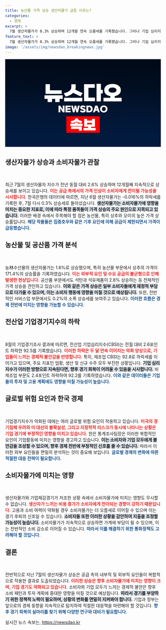 ```yaml
---
title: 농산물 가격 상승 생산자물가 급등 이유는?
categories:
  - 경제
excerpt: >
  7월 생산자물가가 0.3% 상승하며 12개월 연속 오름세를 기록했습니다. 그러나 기업 심리지수는 두 달 연속 악화되며 경기 불안 우려가 고조되고 있습니다. 소비자물가 영향에 대한 관심이 집중되고 있습니다.
feature_text: >
  7월 생산자물가가 0.3% 상승하며 12개월 연속 오름세를 기록했습니다. 그러나 기업 심리지수는 두 달 연속 악화되며 경기 불안 우려가 고조되고 있습니다. 소비자물가 영향에 대한 관심이 집중되고 있습니다.
image: '/assets/img/newsdao_breakingnews.jpg'
---
```


<p><img src="/assets/img/newsdao_breakingnews.jpg" alt="koreaapp 속보" /></p>

<h2 data-ke-size="size26">생산자물가 상승과 소비자물가 관찰</h2>

<p data-ke-size="size16">&nbsp;</p>

<p>최근 7월의 생산자물자 지수가 전년 동월 대비 2.6% 상승하며 12개월째 지속적으로 상승세를 보이고 있습니다. <b><span style="color: #ee2323;">이는 공급 측에서의 가격 인상이 소비자에게 전이될 가능성을 시사합니다.</span></b> 한국은행의 데이터에 따르면, 지난 6월 생산자물가는 -0.016%의 하락세를 기록한 후, 7월 다시 0.3% 상승세로 돌아섰습니다. <b><span style="background-color: #21538527;">생산자물가는 소비자물가에 영향을 미치는 중요한 지표로, 이에 따라 특정 품목들이 가격 상승의 주요 원인으로 지목되고 있습니다.</span></b> 이러한 배경 속에서 주목해야 할 점은 농산물, 특히 상추와 오이의 높은 가격 상승률입니다. <b><span style="color: #1a5490;">해당 작물들은 집중호우와 같은 기후 요인에 의해 공급이 제한되면서 가격이 급등했습니다.</span></b></p>

<h2 data-ke-size="size26">농산물 및 공산품 가격 분석</h2>

<p data-ke-size="size16">&nbsp;</p>

<p>농林수산물의 생산자물가는 1.6%로 상승했으며, 특히 농산물 부문에서 상추의 가격이 171.4%의 상승률을 기록하였습니다. <b><span style="color: #ee2323;">이는 외부적 요인 및 수요 공급의 불균형으로 인해 발생한 현상입니다.</span></b> 공산품 부문에서도 석탄과 석유제품이 2.8% 상승하는 등 전체적인 가격 상승을 견인하고 있습니다. <b><span style="background-color: #21538527;">이와 같은 가격 상승은 일부 소비자들에게 재정적 부담으로 다가올 수 있으며, 이는 소비자 행동에 영향을 미칠 것으로 예상됩니다.</span></b> 또한, 전반적인 서비스업 부문에서도 0.2%의 소폭 상승세를 보여주고 있습니다. <b><span style="color: #1a5490;">이러한 흐름은 경제 전반에 미치는 영향을 가늠할 수 있습니다.</span></b></p>

<h2 data-ke-size="size26">전산업 기업경기지수의 하락</h2>

<p data-ke-size="size16">&nbsp;</p>

<p>8월의 기업경기조사 결과에 따르면, 전산업 기업심리지수(CBSI)는 전월 대비 2.6포인트 하락한 92.5를 기록했습니다. <b><span style="color: #ee2323;">이러한 하락은 두 달 연속 이어지는 악화 양상으로, 기업들이 느끼는 경제적 불안감을 반영합니다.</span></b> 특히, 제조업 CBSI는 92.8로 하락세를 이어가고 있으며, 주요 지표인 업황, 생산 및 신규 수주 모두 부진한 상황입니다. <b><span style="background-color: #21538527;">기업 심리지수가 이러한 방향으로 지속된다면, 향후 경기 회복이 어려울 수 있음을 시사합니다.</span></b> 비제조업 부문도 2.4포인트 하락하여 92.2를 기록하였습니다. <b><span style="color: #1a5490;">이와 같은 데이터들은 기업들의 투자 및 고용 계획에도 영향을 미칠 가능성이 높습니다.</span></b></p>

<h2 data-ke-size="size26">글로벌 위험 요인과 한국 경제</h2>

<p data-ke-size="size16">&nbsp;</p>

<p>기업경기지수가 악화된 데에는 여러 글로벌 위험 요인이 작용하고 있습니다. <b><span style="color: #ee2323;">미국의 경기침체 우려와 미 대선의 불확실성, 그리고 지정학적 리스크가 동시에 나타나는 상황은 기업 경기에 부정적인 영향을 미치고 있습니다.</span></b> 한은 통계조사팀장은 이러한 복합적인 요인이 기업활동에 미치는 영향을 경고하고 있습니다. <b><span style="background-color: #21538527;">이는 소비자와 기업 모두에게 불안감을 조성할 수 있으며, 향후 경제 전반에 부정적인 신호를 줄 수 있습니다.</span></b> 따라서 이러한 외부 요인들을 면밀히 분석하는 것이 중요해 보입니다. <b><span style="color: #1a5490;">글로벌 경제의 변화에 따른 적절한 대응 전략이 필요합니다.</span></b></p>

<h2 data-ke-size="size26">소비자물가에 미치는 영향</h2>

<p data-ke-size="size16">&nbsp;</p>

<p>생산자물가와 기업체감경기가 저조한 상황 속에서 소비자물가에 미치는 영향도 무시할 수 없습니다. <b><span style="color: #ee2323;">생산자가 느끼는 비용 증가가 소비자에게 전이되는 경향이 강하기 때문입니다.</span></b> 고용과 소비 여력이 약화될 경우 소비자물가는 더 오름세로 이어질 수 있으며 이는 경기 후퇴의 신호일 수 있습니다. <b><span style="background-color: #21538527;">소비자들 또한 이러한 상황을 감안하여 지출을 조정할 가능성이 높습니다.</span></b> 소비자물가가 지속적으로 상승하면 가계에 부담이 될 수 있으며, 이는 전반적인 소비 감소로 이어질 수 있습니다. <b><span style="color: #1a5490;">따라서 이를 해결하기 위한 통화정책도 고려해야 할 것입니다.</span></b></p>

<h2 data-ke-size="size26">결론</h2>

<p data-ke-size="size16">&nbsp;</p>

<p>전반적으로 지난 7월의 생산자물가 상승은 공급 측의 내부적 및 외부적 요인들이 복합적으로 작용한 결과로 도출되었습니다. <b><span style="color: #ee2323;">이러한 상승은 향후 소비자물가에 미치는 영향이 크며, 기업 경기도 악화되고 있습니다.</span></b> 소비자와 기업 모두가 느끼는 경제적 불안은 향후 소비 패턴과 투자 계획에 중대한 영향을 미칠 것으로 예상됩니다. <b><span style="background-color: #21538527;">따라서 경기를 부양하기 위한 정책적 노력이 필요하며, 상황의 변화를 면밀히 지켜봐야 합니다.</span></b> 기업과 정부는 앞으로의 경제 동향을 지속적으로 탐지하여 적절한 대응책을 마련해야 할 것입니다. <b><span style="color: #1a5490;">향후 경기 회복의 실마리를 찾기 위해 다양한 연구와 대비가 필요합니다.</span></b></p>

<p data-ke-size="size16"></p>
실시간 뉴스 속보는, <a href="https://newsdao.kr" rel="dofollow">https://newsdao.kr</a>


